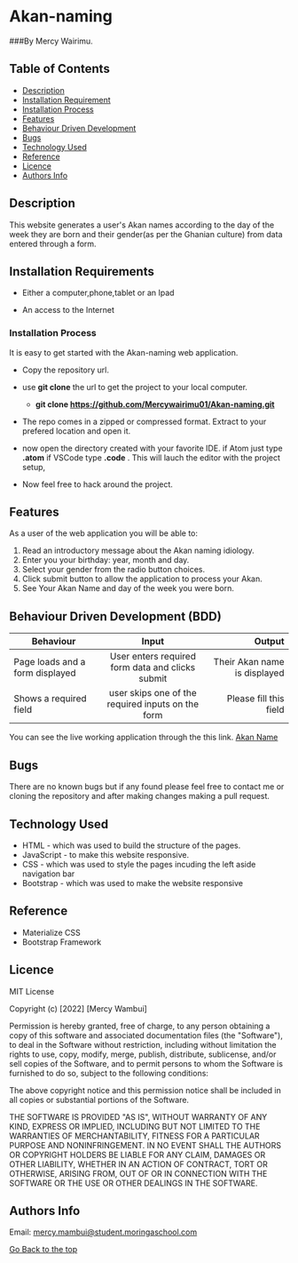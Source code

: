 # Akan-naming
###By Mercy Wairimu.

## Table of Contents

+ [Description](#description)
+ [Installation Requirement](#Installation-Requirement )
+ [Installation Process](#installation-Process)
+ [Features](#features)
+ [Behaviour Driven Development](#BDD)
+ [Bugs](#bugs)
+ [Technology Used](#technology-used)
+ [Reference](#reference)
+ [Licence](#licence)
+ [Authors Info](#author-Info)

## Description
<p>This website generates a user's Akan names according to the day of the week they are born and their gender(as per the Ghanian culture) from data entered through a form.</p>



## Installation Requirements

* Either a computer,phone,tablet or an Ipad

* An access to the Internet

### Installation Process
It is easy to get started with the Akan-naming web application.
* Copy the repository url.
* use **git clone** the url to get the project to your local computer.


    * **git clone https://github.com/Mercywairimu01/Akan-naming.git**
*   The repo comes in a zipped or compressed format. Extract to your prefered location and open it.

* now open the directory created with your favorite IDE. if Atom just type **.atom** if VSCode type **.code** . This will lauch the editor with the project setup, 

* Now feel free to hack around the project.

## Features


As a user of the web application you will be able to:

1. Read an introductory message about the Akan naming idiology.
2. Enter you your birthday: year, month and day.
3. Select your gender from the radio button choices.
4. Click submit button to allow the application to process your Akan.
5. See Your Akan Name and day of the week you were born.


## Behaviour Driven Development (BDD)
|Behaviour 	           |    Input 	                 |       Output          |
|----------------------|:---------------------------:|----------------------:|       
|Page loads and  a form displayed|User enters required form data and clicks submit|Their Akan name is displayed     |                       
|Shows a required field|user skips one of the required inputs on the form|Please fill this field|
You can see the live working application through the this link. [Akan Name]()

## Bugs
There are no known  bugs but if any found please feel free to contact me or cloning the repository and after making changes making a pull request.


## Technology Used
* HTML - which was used to build the structure of the pages.
* JavaScript - to make this website responsive.
* CSS - which was used to style the pages incuding the left aside navigation bar
* Bootstrap - which was used to make the website responsive
## Reference
* Materialize CSS
* Bootstrap Framework



## Licence

MIT License

Copyright (c) [2022] [Mercy Wambui]

Permission is hereby granted, free of charge, to any person obtaining a copy
of this software and associated documentation files (the "Software"), to deal
in the Software without restriction, including without limitation the rights
to use, copy, modify, merge, publish, distribute, sublicense, and/or sell
copies of the Software, and to permit persons to whom the Software is
furnished to do so, subject to the following conditions:

The above copyright notice and this permission notice shall be included in all
copies or substantial portions of the Software.

THE SOFTWARE IS PROVIDED "AS IS", WITHOUT WARRANTY OF ANY KIND, EXPRESS OR
IMPLIED, INCLUDING BUT NOT LIMITED TO THE WARRANTIES OF MERCHANTABILITY,
FITNESS FOR A PARTICULAR PURPOSE AND NONINFRINGEMENT. IN NO EVENT SHALL THE
AUTHORS OR COPYRIGHT HOLDERS BE LIABLE FOR ANY CLAIM, DAMAGES OR OTHER
LIABILITY, WHETHER IN AN ACTION OF CONTRACT, TORT OR OTHERWISE, ARISING FROM,
OUT OF OR IN CONNECTION WITH THE SOFTWARE OR THE USE OR OTHER DEALINGS IN THE
SOFTWARE.



## Authors Info
Email: mercy.mambui@student.moringaschool.com

[Go Back to the top](#Akan-naming)
